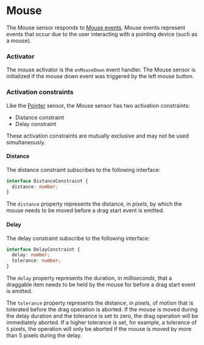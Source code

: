 # Mouse

The Mouse sensor responds to [Mouse events](https://developer.mozilla.org/en-US/docs/Web/API/MouseEvent). Mouse events represent events that occur due to the user interacting with a pointing device \(such as a mouse\).

### Activator

The mouse activator is the `onMouseDown` event handler. The Mouse sensor is initialized if the mouse down event was triggered by the left mouse button.

### Activation constraints

Like the [Pointer](pointer.md) sensor, the Mouse sensor has two activation constraints:

- Distance constraint
- Delay constraint

These activation constraints are mutually exclusive and may not be used simultaneously.

#### Distance

The distance constraint subscribes to the following interface:

```typescript
interface DistanceConstraint {
  distance: number;
}
```

The `distance` property represents the distance, in _pixels_, by which the mouse needs to be moved before a drag start event is emitted.

#### Delay

The delay constraint subscribe to the following interface:

```typescript
interface DelayConstraint {
  delay: number;
  tolerance: number;
}
```

The `delay` property represents the duration, in _milliseconds_, that a draggable item needs to be held by the mouse for before a drag start event is emitted.

The `tolerance` property represents the distance, in _pixels_, of motion that is tolerated before the drag operation is aborted. If the mouse is moved during the delay duration and the tolerance is set to zero, the drag operation will be immediately aborted. If a higher tolerance is set, for example, a tolerance of `5` pixels, the operation will only be aborted if the mouse is moved by more than 5 pixels during the delay.
